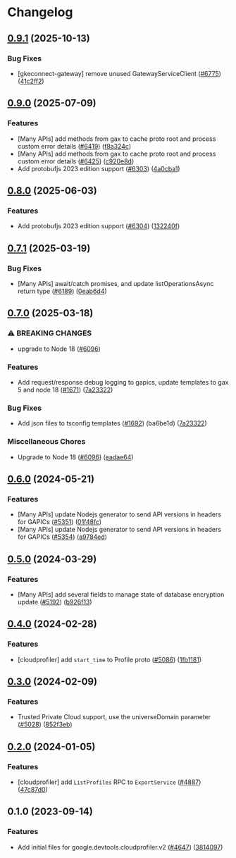 # Changelog

## [0.9.1](https://github.com/googleapis/google-cloud-node/compare/cloudprofiler-v0.9.0...cloudprofiler-v0.9.1) (2025-10-13)


### Bug Fixes

* [gkeconnect-gateway] remove unused GatewayServiceClient ([#6775](https://github.com/googleapis/google-cloud-node/issues/6775)) ([41c2ff2](https://github.com/googleapis/google-cloud-node/commit/41c2ff2851b5fdadabf4f9bd3500167c34b32ff7))

## [0.9.0](https://github.com/googleapis/google-cloud-node/compare/cloudprofiler-v0.8.0...cloudprofiler-v0.9.0) (2025-07-09)


### Features

* [Many APIs] add methods from gax to cache proto root and process custom error details ([#6419](https://github.com/googleapis/google-cloud-node/issues/6419)) ([f8a324c](https://github.com/googleapis/google-cloud-node/commit/f8a324ca5c3bc0f730e4ed67d9407c44f2414936))
* [Many APIs] add methods from gax to cache proto root and process custom error details ([#6425](https://github.com/googleapis/google-cloud-node/issues/6425)) ([c920e8d](https://github.com/googleapis/google-cloud-node/commit/c920e8d0d43be81fc171bc5f7d59800b66b830b8))
* Add protobufjs 2023 edition support ([#6303](https://github.com/googleapis/google-cloud-node/issues/6303)) ([4a0cba1](https://github.com/googleapis/google-cloud-node/commit/4a0cba1e41a9aeb9c15ad31487ef013c8277cfef))

## [0.8.0](https://github.com/googleapis/google-cloud-node/compare/cloudprofiler-v0.7.1...cloudprofiler-v0.8.0) (2025-06-03)


### Features

* Add protobufjs 2023 edition support ([#6304](https://github.com/googleapis/google-cloud-node/issues/6304)) ([132240f](https://github.com/googleapis/google-cloud-node/commit/132240fbf6cb29b309b76c1d60f0611720590847))

## [0.7.1](https://github.com/googleapis/google-cloud-node/compare/cloudprofiler-v0.7.0...cloudprofiler-v0.7.1) (2025-03-19)


### Bug Fixes

* [Many APIs] await/catch promises, and update listOperationsAsync return type ([#6189](https://github.com/googleapis/google-cloud-node/issues/6189)) ([0eab6d4](https://github.com/googleapis/google-cloud-node/commit/0eab6d40a12aa7f387a4621c6611aa4cbc86e178))

## [0.7.0](https://github.com/googleapis/google-cloud-node/compare/cloudprofiler-v0.6.0...cloudprofiler-v0.7.0) (2025-03-18)


### ⚠ BREAKING CHANGES

* upgrade to Node 18 ([#6096](https://github.com/googleapis/google-cloud-node/issues/6096))

### Features

* Add request/response debug logging to gapics, update templates to gax 5 and node 18 ([#1671](https://github.com/googleapis/google-cloud-node/issues/1671)) ([7a23322](https://github.com/googleapis/google-cloud-node/commit/7a23322530b610eec2fe4c18fe1854048f31c811))


### Bug Fixes

* Add json files to tsconfig templates ([#1692](https://github.com/googleapis/google-cloud-node/issues/1692)) (ba6be1d) ([7a23322](https://github.com/googleapis/google-cloud-node/commit/7a23322530b610eec2fe4c18fe1854048f31c811))


### Miscellaneous Chores

* Upgrade to Node 18 ([#6096](https://github.com/googleapis/google-cloud-node/issues/6096)) ([eadae64](https://github.com/googleapis/google-cloud-node/commit/eadae64d54e07aa2c65097ea52e65008d4e87436))

## [0.6.0](https://github.com/googleapis/google-cloud-node/compare/cloudprofiler-v0.5.0...cloudprofiler-v0.6.0) (2024-05-21)


### Features

* [Many APIs] update Nodejs generator to send API versions in headers for GAPICs ([#5351](https://github.com/googleapis/google-cloud-node/issues/5351)) ([01f48fc](https://github.com/googleapis/google-cloud-node/commit/01f48fce63ec4ddf801d59ee2b8c0db9f6fb8372))
* [Many APIs] update Nodejs generator to send API versions in headers for GAPICs ([#5354](https://github.com/googleapis/google-cloud-node/issues/5354)) ([a9784ed](https://github.com/googleapis/google-cloud-node/commit/a9784ed3db6ee96d171762308bbbcd57390b6866))

## [0.5.0](https://github.com/googleapis/google-cloud-node/compare/cloudprofiler-v0.4.0...cloudprofiler-v0.5.0) (2024-03-29)


### Features

* [Many APIs] add several fields to manage state of database encryption update ([#5192](https://github.com/googleapis/google-cloud-node/issues/5192)) ([b926f13](https://github.com/googleapis/google-cloud-node/commit/b926f1326ea4df73c411dbeb7e529f8d9ccc3642))

## [0.4.0](https://github.com/googleapis/google-cloud-node/compare/cloudprofiler-v0.3.0...cloudprofiler-v0.4.0) (2024-02-28)


### Features

* [cloudprofiler] add `start_time` to Profile proto ([#5086](https://github.com/googleapis/google-cloud-node/issues/5086)) ([1fb1181](https://github.com/googleapis/google-cloud-node/commit/1fb1181f966a376c4e9f08dd779ec90aff059e80))

## [0.3.0](https://github.com/googleapis/google-cloud-node/compare/cloudprofiler-v0.2.0...cloudprofiler-v0.3.0) (2024-02-09)


### Features

* Trusted Private Cloud support, use the universeDomain parameter  ([#5028](https://github.com/googleapis/google-cloud-node/issues/5028)) ([852f3eb](https://github.com/googleapis/google-cloud-node/commit/852f3ebf065ee24e910580b9a1fc365acb3a744a))

## [0.2.0](https://github.com/googleapis/google-cloud-node/compare/cloudprofiler-v0.1.0...cloudprofiler-v0.2.0) (2024-01-05)


### Features

* [cloudprofiler] add `ListProfiles` RPC to `ExportService` ([#4887](https://github.com/googleapis/google-cloud-node/issues/4887)) ([47c87d0](https://github.com/googleapis/google-cloud-node/commit/47c87d04ca86a56a98a85fe71b362d068b8161b0))

## 0.1.0 (2023-09-14)


### Features

* Add initial files for google.devtools.cloudprofiler.v2 ([#4647](https://github.com/googleapis/google-cloud-node/issues/4647)) ([3814097](https://github.com/googleapis/google-cloud-node/commit/38140975dcfc5936032d05083eb3f7b9bfe93a7c))
